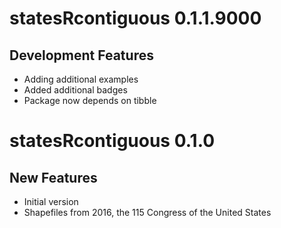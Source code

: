 # statesRcontiguous 0.1.1.9000

## Development Features

* Adding additional examples
* Added additional badges
* Package now depends on tibble

# statesRcontiguous 0.1.0

## New Features

* Initial version
* Shapefiles from 2016, the 115 Congress of the United States
